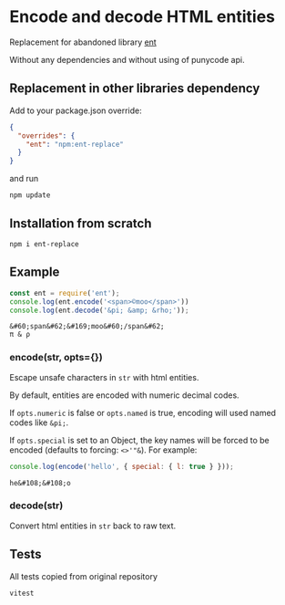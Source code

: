# Encode and decode HTML entities
Replacement for abandoned library [ent](https://www.npmjs.com/package/ent)

Without any dependencies and without using of punycode api.

## Replacement in other libraries dependency
Add to your package.json override:
```json
{
  "overrides": {
    "ent": "npm:ent-replace"
  }
}
```
and run
```shell
npm update
```

## Installation from scratch
```shell
npm i ent-replace
```

## Example
``` js
const ent = require('ent');
console.log(ent.encode('<span>©moo</span>'))
console.log(ent.decode('&pi; &amp; &rho;'));
```
```
&#60;span&#62;&#169;moo&#60;/span&#62;
π & ρ
```

### encode(str, opts={})
Escape unsafe characters in `str` with html entities.

By default, entities are encoded with numeric decimal codes.

If `opts.numeric` is false or `opts.named` is true, encoding will used named
codes like `&pi;`.

If `opts.special` is set to an Object, the key names will be forced
to be encoded (defaults to forcing: `<>'"&`). For example:

``` js
console.log(encode('hello', { special: { l: true } }));
```

```
he&#108;&#108;o
```

### decode(str)

Convert html entities in `str` back to raw text.



## Tests
All tests copied from original repository
```shell
vitest
```

